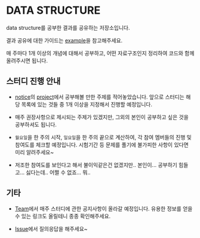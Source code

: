 # DATA STRUCTURE

data structure를 공부한 결과를 공유하는 저장소입니다.

결과 공유에 대한 가이드는 [example](https://github.com/algorithm-011/data-structure)을 참고해주세요.

매 주마다 1개 이상의 개념에 대해서 공부하고, 어떤 자료구조인지 정리하여 코드와 함께 올려주시면 됩니다.

## 스터디 진행 안내

- [notice](https://github.com/algorithm-011/notice)의 [project](https://github.com/algorithm-011/notice/projects/1)에서 공부해볼 만한 주제를 적어놓았습니다. 앞으로 스터디는 해당 목록에 있는 것들 중 1개 이상을 지정해서 진행할 예정입니다.

- 매주 권장사항으로 제시되는 주제가 있겠지만, 그외의 본인이 공부하고 싶은 것을 공부하셔도 됩니다.

- `월요일`을 한 주의 시작, `일요일`을 한 주의 끝으로 계산하여, 각 참여 멤버들의 진행 및 참여도를 체크할 예정입니다. 시험기간 등 문제를 풀기에 불가피한 사항이 있다면 미리 알려주세요~

- 저조한 참여도를 보인다고 해서 불이익같은건 없겠지만.. 본인이... 공부하기 힘들고... 싫다는데.. 어쩔 수 없죠... 뭐..

## 기타

- [Team](https://github.com/orgs/algorithm-011/teams)에서 매주 스터디에 관한 공지사항이 올라갈 예정입니다. 유용한 정보를 얻을 수 있는 링크도 올릴테니 종종 확인해주세요.

- [Issue](https://github.com/algorithm-011/data-structure/issues)에서 질의응답을 해주세요~
